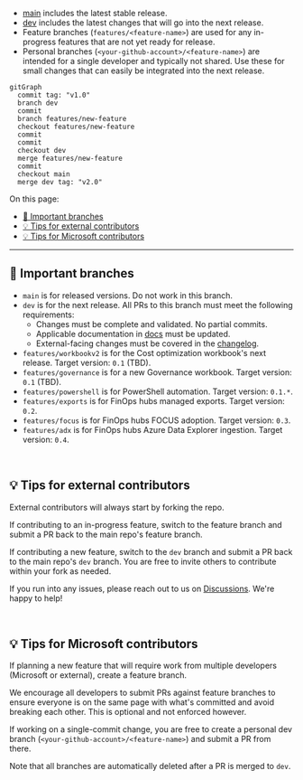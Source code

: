 <!-- markdownlint-disable MD041 -->

- [main](https://github.com/microsoft/cloud-hubs/tree/main) includes the latest stable release.
- [dev](https://github.com/microsoft/cloud-hubs/tree/dev) includes the latest changes that will go into the next release.
- Feature branches (`features/<feature-name>`) are used for any in-progress features that are not yet ready for release.
- Personal branches (`<your-github-account>/<feature-name>`) are intended for a single developer and typically not shared. Use these for small changes that can easily be integrated into the next release.

```mermaid
gitGraph
  commit tag: "v1.0"
  branch dev
  commit
  branch features/new-feature
  checkout features/new-feature
  commit
  commit
  checkout dev
  merge features/new-feature
  commit
  checkout main
  merge dev tag: "v2.0"
```

On this page:

- [🌟 Important branches](#-important-branches)
- [💡 Tips for external contributors](#-tips-for-external-contributors)
- [💡 Tips for Microsoft contributors](#-tips-for-microsoft-contributors)

---

## 🌟 Important branches

- `main` is for released versions. Do not work in this branch.
- `dev` is for the next release. All PRs to this branch must meet the following requirements:
  - Changes must be complete and validated. No partial commits.
  - Applicable documentation in [docs](../tree/dev/docs) must be updated.
  - External-facing changes must be covered in the [changelog](../tree/dev/docs/changelog.md).
- `features/workbookv2` is for the Cost optimization workbook's next release. Target version: `0.1` (TBD).
- `features/governance` is for a new Governance workbook. Target version: `0.1` (TBD).
- `features/powershell` is for PowerShell automation. Target version: `0.1.*`.
- `features/exports` is for FinOps hubs managed exports. Target version: `0.2`.
- `features/focus` is for FinOps hubs FOCUS adoption. Target version: `0.3`.
- `features/adx` is for FinOps hubs Azure Data Explorer ingestion. Target version: `0.4`.

<br>

## 💡 Tips for external contributors

External contributors will always start by forking the repo.

If contributing to an in-progress feature, switch to the feature branch and submit a PR back to the main repo's feature branch.

If contributing a new feature, switch to the `dev` branch and submit a PR back to the main repo's `dev` branch. You are free to invite others to contribute within your fork as needed.

If you run into any issues, please reach out to us on [Discussions](https://github.com/microsoft/cloud-hubs/discussions). We're happy to help!

<br>

## 💡 Tips for Microsoft contributors

If planning a new feature that will require work from multiple developers (Microsoft or external), create a feature branch.

We encourage all developers to submit PRs against feature branches to ensure everyone is on the same page with what's committed and avoid breaking each other. This is optional and not enforced however.

If working on a single-commit change, you are free to create a personal dev branch (`<your-github-account>/<feature-name>`) and submit a PR from there.

Note that all branches are automatically deleted after a PR is merged to `dev`.

<br>
